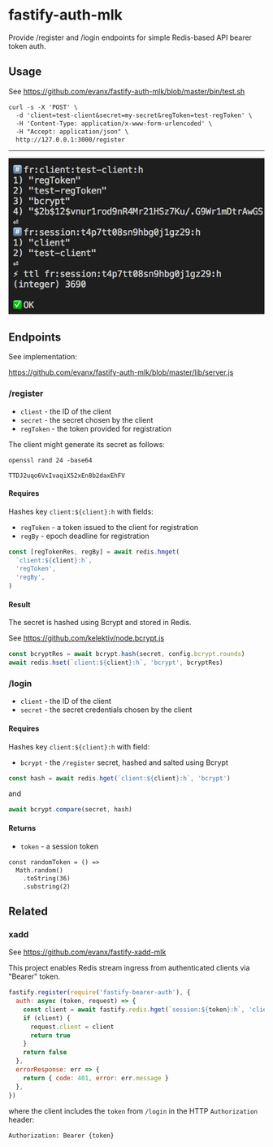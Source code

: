 # fastify-auth-mlk

Provide /register and /login endpoints for simple Redis-based API bearer token auth.

## Usage

See https://github.com/evanx/fastify-auth-mlk/blob/master/bin/test.sh

```shell
curl -s -X 'POST' \
  -d 'client=test-client&secret=my-secret&regToken=test-regToken' \
  -H 'Content-Type: application/x-www-form-urlencoded' \
  -H "Accept: application/json" \
  http://127.0.0.1:3000/register
```

<hr>

![test.sh](/docs/20190903-test.jpg?raw=true 'test.sh')

## Endpoints

See implementation:

https://github.com/evanx/fastify-auth-mlk/blob/master/lib/server.js

### /register

- `client` - the ID of the client
- `secret` - the secret chosen by the client
- `regToken` - the token provided for registration

The client might generate its secret as follows:

```shell
openssl rand 24 -base64
```

```shell
TTDJ2uqo6VxIvaqiX52xEn8b2daxEhFV
```

#### Requires

Hashes key `client:${client}:h` with fields:

- `regToken` - a token issued to the client for registration
- `regBy` - epoch deadline for registration

```javascript
const [regTokenRes, regBy] = await redis.hmget(
  `client:${client}:h`,
  'regToken',
  'regBy',
)
```

#### Result

The secret is hashed using Bcrypt and stored in Redis.

See https://github.com/kelektiv/node.bcrypt.js

```javascript
const bcryptRes = await bcrypt.hash(secret, config.bcrypt.rounds)
await redis.hset(`client:${client}:h`, 'bcrypt', bcryptRes)
```

### /login

- `client` - the ID of the client
- `secret` - the secret credentials chosen by the client

#### Requires

Hashes key `client:${client}:h` with field:

- `bcrypt` - the `/register` secret, hashed and salted using Bcrypt

```javascript
const hash = await redis.hget(`client:${client}:h`, 'bcrypt')
```

and

```javascript
await bcrypt.compare(secret, hash)
```

#### Returns

- `token` - a session token

```
const randomToken = () =>
  Math.random()
    .toString(36)
    .substring(2)
```

## Related

### xadd

See https://github.com/evanx/fastify-xadd-mlk

This project enables Redis stream ingress from authenticated clients via "Bearer" token.

```javascript
fastify.register(require('fastify-bearer-auth'), {
  auth: async (token, request) => {
    const client = await fastify.redis.hget(`session:${token}:h`, 'client')
    if (client) {
      request.client = client
      return true
    }
    return false
  },
  errorResponse: err => {
    return { code: 401, error: err.message }
  },
})
```

where the client includes the `token` from `/login` in the HTTP `Authorization` header:

```
Authorization: Bearer {token}
```
